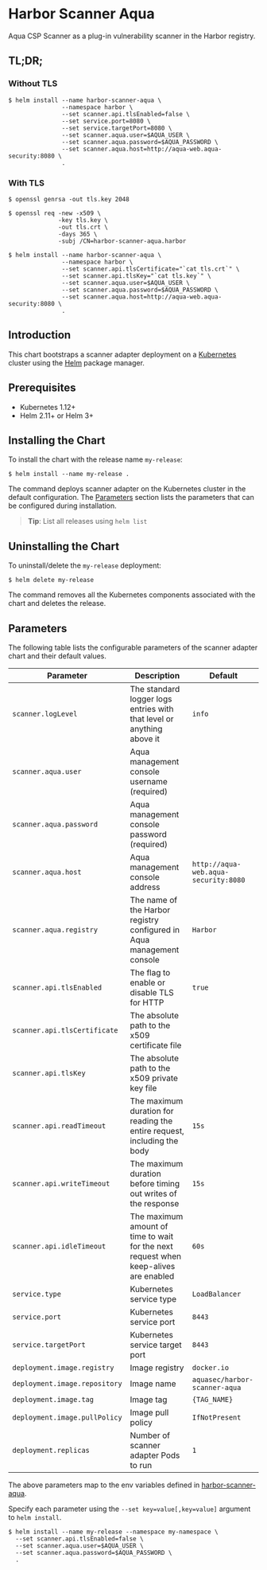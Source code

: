 # Harbor Scanner Aqua

Aqua CSP Scanner as a plug-in vulnerability scanner in the Harbor registry.

## TL;DR;

### Without TLS

```
$ helm install --name harbor-scanner-aqua \
               --namespace harbor \
               --set scanner.api.tlsEnabled=false \
               --set service.port=8080 \
               --set service.targetPort=8080 \
               --set scanner.aqua.user=$AQUA_USER \
               --set scanner.aqua.password=$AQUA_PASSWORD \
               --set scanner.aqua.host=http://aqua-web.aqua-security:8080 \
               .
```

### With TLS

```
$ openssl genrsa -out tls.key 2048
```

```
$ openssl req -new -x509 \
              -key tls.key \
              -out tls.crt \
              -days 365 \
              -subj /CN=harbor-scanner-aqua.harbor
```

```
$ helm install --name harbor-scanner-aqua \
               --namespace harbor \
               --set scanner.api.tlsCertificate="`cat tls.crt`" \
               --set scanner.api.tlsKey="`cat tls.key`" \
               --set scanner.aqua.user=$AQUA_USER \
               --set scanner.aqua.password=$AQUA_PASSWORD \
               --set scanner.aqua.host=http://aqua-web.aqua-security:8080 \
               .
```

## Introduction

This chart bootstraps a scanner adapter deployment on a [Kubernetes](http://kubernetes.io) cluster using the
[Helm](https://helm.sh) package manager.

## Prerequisites

- Kubernetes 1.12+
- Helm 2.11+ or Helm 3+

## Installing the Chart

To install the chart with the release name `my-release`:

```
$ helm install --name my-release .
```

The command deploys scanner adapter on the Kubernetes cluster in the default configuration. The [Parameters](#parameters)
section lists the parameters that can be configured during installation.

> **Tip**: List all releases using `helm list`

## Uninstalling the Chart

To uninstall/delete the `my-release` deployment:

```
$ helm delete my-release
```

The command removes all the Kubernetes components associated with the chart and deletes the release.

## Parameters

The following table lists the configurable parameters of the scanner adapter chart and their default values.

|           Parameter           |                                Description                              |    Default     |
|-------------------------------|-------------------------------------------------------------------------|----------------|
| `scanner.logLevel`            | The standard logger logs entries with that level or anything above it   | `info`         |
| `scanner.aqua.user`           | Aqua management console username (required)                             |                |
| `scanner.aqua.password`       | Aqua management console password (required)                             |                |
| `scanner.aqua.host`           | Aqua management console address                                         | `http://aqua-web.aqua-security:8080` |
| `scanner.aqua.registry`       | The name of the Harbor registry configured in Aqua management console   | `Harbor`       |
| `scanner.api.tlsEnabled`      | The flag to enable or disable TLS for HTTP                              | `true`         |
| `scanner.api.tlsCertificate`  | The absolute path to the x509 certificate file                          |                |
| `scanner.api.tlsKey`          | The absolute path to the x509 private key file                          |                |
| `scanner.api.readTimeout`     | The maximum duration for reading the entire request, including the body | `15s`          |
| `scanner.api.writeTimeout`    | The maximum duration before timing out writes of the response           | `15s`          |
| `scanner.api.idleTimeout`     | The maximum amount of time to wait for the next request when keep-alives are enabled | `60s` |
| `service.type`                | Kubernetes service type                                                 | `LoadBalancer` |
| `service.port`                | Kubernetes service port                                                 | `8443`         |
| `service.targetPort`          | Kubernetes service target port                                          | `8443`         |
| `deployment.image.registry`   | Image registry                                                          | `docker.io`    |
| `deployment.image.repository` | Image name                                                              | `aquasec/harbor-scanner-aqua` |
| `deployment.image.tag`        | Image tag                                                               | `{TAG_NAME}`   |
| `deployment.image.pullPolicy` | Image pull policy                                                       | `IfNotPresent` |
| `deployment.replicas`         | Number of scanner adapter Pods to run                                   | `1`            |

The above parameters map to the env variables defined in [harbor-scanner-aqua](https://github.com/aquasecurity/harbor-scanner-aqua#configuration).

Specify each parameter using the `--set key=value[,key=value]` argument to `helm install`.

```
$ helm install --name my-release --namespace my-namespace \
  --set scanner.api.tlsEnabled=false \
  --set scanner.aqua.user=$AQUA_USER \
  --set scanner.aqua.password=$AQUA_PASSWORD \
  .
```
